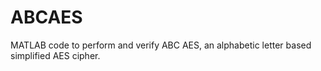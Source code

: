 # ABCAES
MATLAB code to perform and verify ABC AES, an alphabetic letter based simplified AES cipher.
